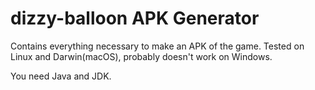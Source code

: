 # dizzy-balloon APK Generator
Contains everything necessary to make an APK of the game.
Tested on Linux and Darwin(macOS), probably doesn't work on Windows.

You need Java and JDK.
